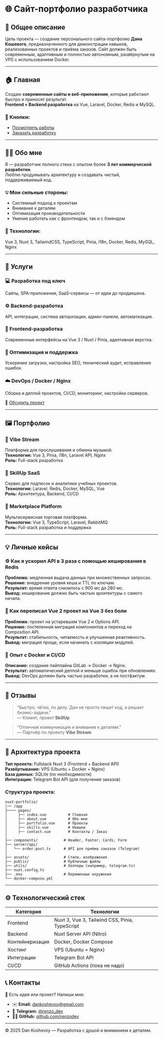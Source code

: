 # 🌐 Сайт-портфолио разработчика

## 🧾 Общее описание
Цель проекта — создание персонального сайта-портфолио **Дана Кошевого**, предназначенного для демонстрации навыков, реализованных проектов и приёма заказов. Сайт должен быть современным, адаптивным и полностью автономным, развёрнутым на VPS с использованием Docker.

---

## 🏠 Главная
Создаю **современные сайты и веб-приложения**, которые работают быстро и приносят результат.  
**Frontend + Backend разработка** на Vue, Laravel, Docker, Redis и MySQL.

### 🔘 Кнопки:
- [Посмотреть работы](#портфолио)
- [Заказать разработку](#услуги)

---

## 👨‍💻 Обо мне
Я — разработчик полного стека с опытом более **3 лет коммерческой разработки**.  
Люблю продумывать архитектуру и создавать чистый, поддерживаемый код.

### 💡 Мои сильные стороны:
- Системный подход к проектам
- Внимание к деталям
- Оптимизация производительности
- Умение работать как с фронтендом, так и с бэкендом

### 🧠 Технологии:
Vue 3, Nuxt 3, TailwindCSS, TypeScript, Pinia, i18n, Docker, Redis, MySQL, Nginx

---

## 🧰 Услуги <a name="услуги"></a>

### 💻 Разработка под ключ
Сайты, SPA-приложения, SaaS-сервисы — от идеи до продакшена.

### ⚙️ Backend-разработка
API, интеграции, система авторизации, админ-панели, автоматизация.

### 🎨 Frontend-разработка
Современные интерфейсы на Vue 3 / Nuxt / Pinia, адаптивная верстка.

### 🚀 Оптимизация и поддержка
Ускорение загрузки, настройка SEO, технический аудит, исправление ошибок.

### ☁️ DevOps / Docker / Nginx
Сборка и деплой проектов, CI/CD, мониторинг, настройка серверов.

📩 [Обсудить проект](#контакты)

---

## 🖼️ Портфолио <a name="портфолио"></a>

### 🔹 **Vibe Stream**
Платформа для прослушивания и обмена музыкой.  
**Технологии:** Vue 3, Pinia, i18n, Laravel API, Nginx  
**Роль:** Full-stack разработка

### 🔹 **SkillUp SaaS**
Сервис для подписок и аналитики учебных проектов.  
**Технологии:** Laravel, Redis, Docker, MySQL, Vue  
**Роль:** Архитектура, Backend, CI/CD

### 🔹 **Marketplace Platform**
Мультисервисная торговая платформа.  
**Технологии:** Vue 3, TypeScript, Laravel, RabbitMQ  
**Роль:** Full-stack разработка и поддержка

---

## 💡 Личные кейсы

### ⚙️ **Как я ускорил API в 3 раза с помощью кеширования в Redis**
**Проблема:** медленная выдача данных при множественных запросах.  
**Решение:** внедрение уровня кеша и TTL по ключам.  
**Результат:** время ответа снизилось с 900 мс до 280 мс.  
**Вывод:** кеширование должно быть частью архитектуры с самого начала.

### 🧩 **Как переписал Vue 2 проект на Vue 3 без боли**
**Проблема:** проект на устаревшем Vue 2 и Options API.  
**Решение:** постепенная миграция компонентов и переход на Composition API.  
**Результат:** стабильность, читаемость и улучшенная реактивность.  
**Вывод:** миграция проще, если начинать с изоляции модулей.

### 🔄 **Опыт с Docker и CI/CD**
**Описание:** создание пайплайна GitLab → Docker → Nginx.  
**Результат:** автоматический деплой и меньше ошибок при обновлениях.  
**Вывод:** DevOps должен быть частью разработки, а не постфактум.

---

## 💬 Отзывы
> “Быстро, чётко, по делу. Дан не просто пишет код, а решает бизнес-задачи.”  
> — Клиент, проект **SkillUp**

> “Отличная коммуникация и внимание к деталям.”  
> — Партнёр по проекту **Vibe Stream**

---

## 🧱 Архитектура проекта

**Тип проекта:** Fullstack Nuxt 3 (Frontend + Backend API)  
**Развёртывание:** VPS (Ubuntu + Docker + Nginx)  
**База данных:** SQLite (по необходимости)  
**Интеграции:** Telegram Bot API (для получения заказов)

### Структура проекта:
```
nuxt-portfolio/
|── /app
├──── pages/
│     ├── index.vue          # Главная
│     ├── about.vue          # Обо мне
│     ├── portfolio.vue      # Проекты
│     ├── skills.vue         # Навыки
│     ├── contact.vue        # Контакты / Заказ
│
├── components/            # Header, Footer, Cards, Form
├── server/api/
│   └── order.post.ts      # API для приёма заказов (Telegram)
│
├── assets/                # Стили, изображения
├── public/                # Публичные файлы
├── utils/                 # Хелперы (например, telegram.ts)
├── nuxt.config.ts
├── .env                   # Переменные окружения
└── docker-compose.yml
```

---

## ⚙️ Технологический стек
| Категория | Технологии |
|------------|-------------|
| Frontend | Nuxt 3, Vue 3, Tailwind CSS, Pinia, TypeScript |
| Backend | Nuxt Server API (Nitro) |
| Контейнеризация | Docker, Docker Compose |
| Хостинг | VPS (Ubuntu + Nginx) |
| Интеграции | Telegram Bot API |
| CI/CD | GitHub Actions (пока не надо) |




## 📞 Контакты <a name="контакты"></a>
💬 Есть идея или проект? Напиши мне:

- ✉️ **Email:** dankoshevoy@gmail.com
- 💬 **Telegram:** [@renzo_dev](https://t.me/renzo_pw)
- 🧑‍💻 **GitHub:** [github.com/renzodev](https://github.com/Renzo-Dev)

---

© 2025 Dan Koshevoy — Разработка с душой и вниманием к деталям.
